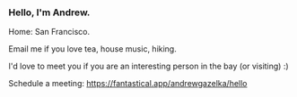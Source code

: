 ### Hello, I'm Andrew. 

Home: San Francisco.

Email me if you love tea, house music, hiking.

I'd love to meet you if you are an interesting person in the bay (or visiting) :)

Schedule a meeting: https://fantastical.app/andrewgazelka/hello
